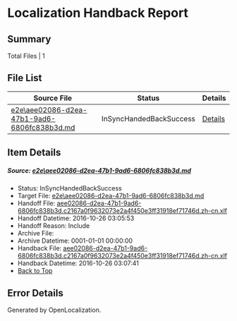 # <a name='report-top'></a> Localization Handback Report

## Summary
 Total Files | 1

## File List
 Source File | Status | Details 
 ----------- | ------ | ------- 
 [e2e\aee02086-d2ea-47b1-9ad6-6806fc838b3d.md](https://github.com/OpenLocalizationTestOrg/ol-test0/blob/ecd8dc010729ffd052d3832d0613d7bf3e16874c/e2e/aee02086-d2ea-47b1-9ad6-6806fc838b3d.md) | InSyncHandedBackSuccess | [Details](#6733e373d0cf1c0ef4159e5a950caefaedb8f10f5)

## Item Details
##### <a name='6733e373d0cf1c0ef4159e5a950caefaedb8f10f5'></a> Source: [e2e\aee02086-d2ea-47b1-9ad6-6806fc838b3d.md](https://github.com/OpenLocalizationTestOrg/ol-test0/blob/ecd8dc010729ffd052d3832d0613d7bf3e16874c/e2e/aee02086-d2ea-47b1-9ad6-6806fc838b3d.md)
* Status: InSyncHandedBackSuccess
* Target File: [e2e\aee02086-d2ea-47b1-9ad6-6806fc838b3d.md](https://github.com/OpenLocalizationTestOrg/ol-test0-zhcn/blob/0cce0e1e29e9044b56ca8219a28c5a889ee67758/e2e/aee02086-d2ea-47b1-9ad6-6806fc838b3d.md)
* Handoff File: [aee02086-d2ea-47b1-9ad6-6806fc838b3d.c2167a0f9632073e2a4f450e3ff31918ef71746d.zh-cn.xlf](https://github.com/OpenLocalizationTestOrg/ol-test0-handoff/blob/98a6f26283960f975c8a2737540bbe80fa87ae54/ol-handoff/OpenLocalizationTestOrg/ol-test0-zhcn/shujia/ht/aee02086-d2ea-47b1-9ad6-6806fc838b3d.c2167a0f9632073e2a4f450e3ff31918ef71746d.zh-cn.xlf)
* Handoff Datetime: 2016-10-26 03:05:53
* Handoff Reason: Include
* Archive File: 
* Archive Datetime: 0001-01-01 00:00:00
* Handback File: [aee02086-d2ea-47b1-9ad6-6806fc838b3d.c2167a0f9632073e2a4f450e3ff31918ef71746d.zh-cn.xlf](https://github.com/OpenLocalizationTestOrg/ol-test0-handback/blob/3ab2fef6d38a807bf597910251d1190af31c4428/ol-handback/OpenLocalizationTestOrg/ol-test0-zhcn/shujia/ht/aee02086-d2ea-47b1-9ad6-6806fc838b3d.c2167a0f9632073e2a4f450e3ff31918ef71746d.zh-cn.xlf)
* Handback Datetime: 2016-10-26 03:07:41
* [Back to Top](#report-top)


## Error Details

Generated by OpenLocalization.
